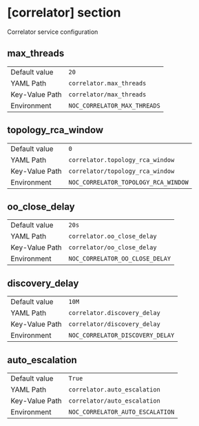 # [correlator] section

Correlator service configuration

## max_threads

|                |                              |
| -------------- | ---------------------------- |
| Default value  | `20`                         |
| YAML Path      | `correlator.max_threads`     |
| Key-Value Path | `correlator/max_threads`     |
| Environment    | `NOC_CORRELATOR_MAX_THREADS` |

## topology_rca_window

|                |                                      |
| -------------- | ------------------------------------ |
| Default value  | `0`                                  |
| YAML Path      | `correlator.topology_rca_window`     |
| Key-Value Path | `correlator/topology_rca_window`     |
| Environment    | `NOC_CORRELATOR_TOPOLOGY_RCA_WINDOW` |

## oo_close_delay

|                |                                 |
| -------------- | ------------------------------- |
| Default value  | `20s`                           |
| YAML Path      | `correlator.oo_close_delay`     |
| Key-Value Path | `correlator/oo_close_delay`     |
| Environment    | `NOC_CORRELATOR_OO_CLOSE_DELAY` |

## discovery_delay

|                |                                  |
| -------------- | -------------------------------- |
| Default value  | `10M`                            |
| YAML Path      | `correlator.discovery_delay`     |
| Key-Value Path | `correlator/discovery_delay`     |
| Environment    | `NOC_CORRELATOR_DISCOVERY_DELAY` |

## auto_escalation

|                |                                  |
| -------------- | -------------------------------- |
| Default value  | `True`                           |
| YAML Path      | `correlator.auto_escalation`     |
| Key-Value Path | `correlator/auto_escalation`     |
| Environment    | `NOC_CORRELATOR_AUTO_ESCALATION` |
